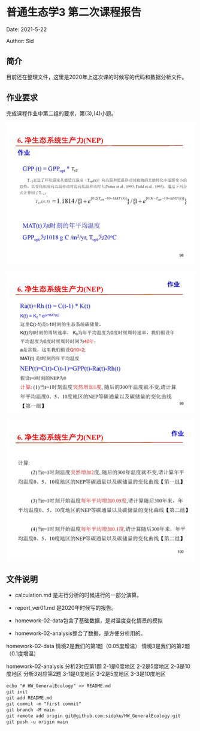 # 普通生态学3 第二次课程报告

Date: 2021-5-22

Author: Sid

## 简介

目前还在整理文件，这里是2020年上这次课的时候写的代码和数据分析文件。

## 作业要求

完成课程作业中第二组的要求，第(3),(4)小题。

![](README.assets/第四讲-碳循环part1_页面_098.jpg)

![第四讲-碳循环part1_页面_099](README.assets/第四讲-碳循环part1_页面_099.jpg)

![第四讲-碳循环part1_页面_100](README.assets/第四讲-碳循环part1_页面_100.jpg)

## 文件说明

* calculation.md 是进行分析的时候进行的一部分演算。
* report_ver01.md 是2020年时候写的报告。

* homework-02-data包含了基础数据，是对温度变化情景的模拟
* homework-02-analysis整合了数据，是方便分析用的。

homework-02-data 
情境2是我们的第1题（0.05度增温）
情境3是我们的第2题（0.1度增温）

homework-02-analysis
分析2对应第1题
    2-1是0度地区
    2-2是5度地区
    2-3是10度地区
分析3对应第2题
    3-1是0度地区
    3-2是5度地区
    3-3是10度地区





```
echo "# HW_GeneralEcology" >> README.md
git init
git add README.md
git commit -m "first commit"
git branch -M main
git remote add origin git@github.com:sidpku/HW_GeneralEcology.git
git push -u origin main
```

